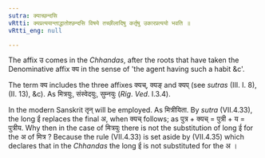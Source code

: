 ```yaml
---
sutra: क्याच्छन्दसि
vRtti: क्यप्रत्ययान्ताद्धातोश्छन्दसि विषये तच्छीलादिषु कर्तृषु उकारप्रत्ययो भवति ॥
vRtti_eng: null

---
```

The affix उ comes in the _Chhandas_, after the roots that have taken the Denominative affix क्य in the sense of 'the agent having such a habit &c'.

The term क्य includes the three affixes क्यच्, क्यङ् and क्यप् (see _sutras_ (III. I. 8), (II. 13), &c). As मित्रयुः, संस्वेदयुः, सुम्नयुः (_Rig_. _Ved_. I.3.4).

In the modern Sanskrit तृन् will be employed. As मित्रीयिता. By _sutra_ (VII.4.33), the long ई replaces the final अ, when क्यच् follows; as पुत्र + क्यच् =  पुत्री + य = पुत्रीय. Why then in the case of मित्रयुः there is not the substitution of long ई for the अ of मित्र ? Because the rule (VII.4.33) is set aside by (VII.4.35) which declares that in the _Chhandas_ the long ई is not substituted for the अ ।